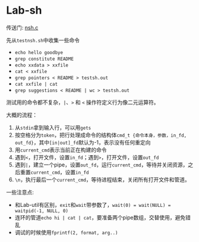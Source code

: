 # Lab-sh

传送门: [nsh.c](user/nsh.c)

先从`testnsh.sh`中收集一些命令
- `echo hello goodbye`
- `grep constitute README`
- `echo xxdata > xxfile`
- `cat < xxfile`
- `grep pointers < README > testsh.out`
- `cat xxfile | cat`
- `grep suggestions < README | wc > testsh.out`

测试用的命令都不复杂，`|`、`>` 和 `<` 操作符定义行为像二元运算符。

大概的流程：

1. 从`stdin`拿到输入行，可以用`gets`
2. 按空格分为`token`，把行处理成命令的结构体`cmd_t {命令本身，参数，in_fd, out_fd}`，其中`[in|out]_fd`默认为-1，表示没有任何重定向
3. 用`current_cmd`表示当前正在构建的命令
4. 遇到`<`，打开文件，设置`in_fd`；遇到`>`，打开文件，设置`out_fd`
5. 遇到`|`，建立一个pipe，设置`out_fd`，运行`current_cmd`，等待并关闭资源，之后重置`current_cmd`，设置`in_fd`
6. `\n`，执行最后一个`current_cmd`，等待进程结束，关闭所有打开文件和管道。


一些注意点:
- 和Lab-util有区别，`exit`和`wait`带参数了，`wait(0) = wait(NULL) = waitpid(-1, NULL, 0)`
- 连环的管道`echo hi | cat | cat`，要准备两个pipe数组，交替使用，避免错乱
- 调试的时候使用`fprintf(2, format, arg..)`
